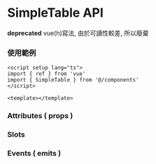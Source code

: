 # SimpleTable API
__deprecated__ vue(h)寫法, 由於可讀性較差, 所以廢棄

### 使用範例

```vue
<script setup lang="ts">
import { ref } from 'vue'
import { SimpleTable } from '@/components'
</script>

<template></template>
```

### Attributes ( props )

### Slots

### Events ( emits )
